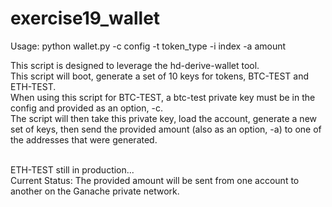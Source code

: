 # exercise19_wallet

<p>Usage: python wallet.py -c config -t token_type -i index -a amount</br>

This script is designed to leverage the hd-derive-wallet tool. </br>
This script will boot, generate a set of 10 keys for tokens, BTC-TEST and ETH-TEST. </br>
When using this script for BTC-TEST, a btc-test private key must be in the config and provided as an option, -c. </br>
The script will then take this private key, load the account, generate a new set of keys, then send the provided amount (also as an option, -a) to one of the addresses that were generated. </br></br>

ETH-TEST still in production...</br>
Current Status: The provided amount will be sent from one account to another on the Ganache private network. </br>

</p>



